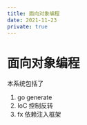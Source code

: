 ```yaml
---
title: 面向对象编程
date: 2021-11-23
private: true
---
```

# 面向对象编程
本系统包括了
1. go generate
2. IoC 控制反转
2. fx 依赖注入框架

